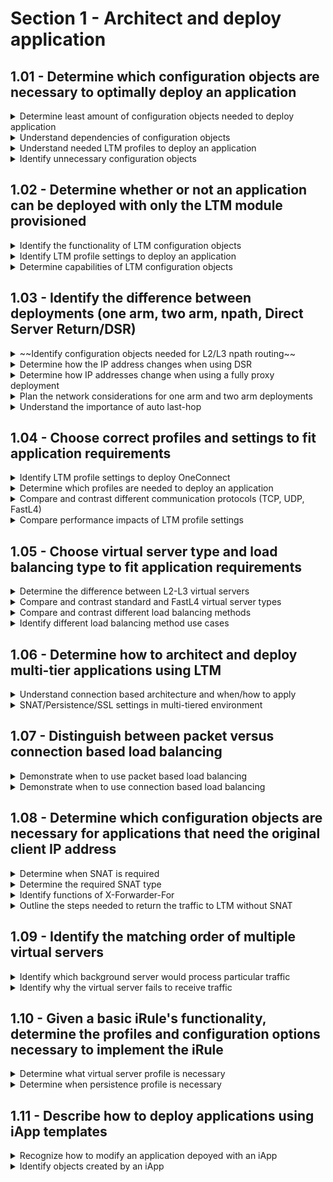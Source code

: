 # Section 1 - Architect and deploy application

## 1.01 - Determine which configuration objects are necessary to optimally deploy an application

<details><summary>Determine least amount of configuration objects needed to deploy application</summary>  
</details>
<details><summary>Understand dependencies of configuration objects</summary>
</details>
<details><summary>Understand needed LTM profiles to deploy an application</summary>
</details>
<details><summary>Identify unnecessary configuration objects</summary>
</details>

## 1.02 - Determine whether or not an application can be deployed with only the LTM module provisioned

<details><summary>Identify the functionality of LTM configuration objects</summary>
</details>
<details><summary>Identify LTM profile settings to deploy an application</summary>
</details>
<details><summary>Determine capabilities of LTM configuration objects</summary>
</details>

## 1.03 - Identify the difference between deployments (one arm, two arm, npath, Direct Server Return/DSR)

<details><summary>~~Identify configuration objects needed for L2/L3 npath routing~~</summary>

* L2 nPath:  
    - https://techdocs.f5.com/en-us/bigip-14-0-0/big-ip-local-traffic-manager-implementations-14-0-0/configuring-npath-routing.html
    - Default route on servers should point to the router instead of the BIG-IP
    - Servers should have the virtual server IP configured as loopback IPs
    - FastL4 profile with Loose Close setting
    - Same FastL4 profile with TCP Close Timeout setting same as the profile idle timeout
    - Server pool containing the backend servers
    - Virtual server with Performance (L4) type and previously created FastL4 profile
    - Same virtual server with Port and Address translation disabled

* L3 nPath:
    - https://support.f5.com/csp/article/K13403
    - Enable monitor encapsulation variable: *modify sys db tm.monitorencap value enable*
    - Server pool with encapsulation profile (IPIP or GRE), real server IPs
    - Transparent monitor monitoring the virtual server IP on the backend servers (loopback)
    - FastL4 profile with disabled hardware acceleration (PVA)
    - Virtual server with Translate Address disabled
    - Loopback IP on backend servers same as the Virtual Server IP
    - Encapsulation tunnel on backend servers 

</details>
<details><summary>Determine how the IP address changes when using DSR</summary>

* Initial traffic

| Source IP  | Destination IP |
| ------------- | ------------- |
| Client original IP  | Virtual Server IP  |
| Client original IP  | Backend server IP  |

* Reply traffic

| Source IP  | Destination IP |
| ------------- | ------------- |
| Backend server IP  | Client original IP  |

</details>
<details><summary>Determine how IP addresses change when using a fully proxy deployment</summary>

* Initial traffic

| Source IP  | Destination IP |
| ------------- | ------------- |
| Client original IP  | Virtual Server IP  |
| Automap or SNAT / SNAT Pool IP  | Backend server IP  |

* Reply traffic

| Source IP  | Destination IP |
| ------------- | ------------- |
| Backend server IP | Automap or SNAT / SNAT Pool IP  |
| Virtual Server IP  | Client original IP  |

</details>
<details><summary>Plan the network considerations for one arm and two arm deployments</summary>
</details>
<details><summary>Understand the importance of auto last-hop</summary>

* https://support.f5.com/csp/article/K13876
* Auto Last Hop is a setting that allows the BIG-IP system to track the source MAC address of incoming connections and return traffic from pools to the source MAC address, regardless of the routing table.
* When enabled, Auto Last Hop allows the BIG-IP system to send return traffic from pools to the MAC address that transmitted the request, even if the routing table points to a different network or interface. As a result, the BIG-IP system can send return traffic to clients even when there is no matching route. For example, if the BIG-IP system does not have a default route configured and the client is located on a remote network. 

|Object	|Scope	|Options	|Default setting	|Default setting definition|
| ------------- | ------------- | ------------- | ------------- | ------------- |
|Tunnel	|You can configure the setting on a per-Tunnel basis.	|Default, Enabled, Disabled	|Default	|The system uses Global Auto Last Hop.|
|VLAN group	|You can configure the setting on a per-VLAN group basis.	|Default, Enabled, Disabled	|Default	|The system uses Global Auto Last Hop.|
|VLAN	|You can configure the setting on a per-VLAN basis.	|Default, Enabled, Disabled	|Default	|The system uses Global Auto Last Hop.|
|SNAT	|You can configure the setting on a per-SNAT basis.	|Default, Enabled, Disabled	|Default	|The system uses Global Auto Last Hop.|
|NAT	|You can configure the setting on a per-NAT basis.	|Default, Enabled, Disabled	|Default	|The system uses Global Auto Last Hop.|
|Virtual server	|You can configure the setting on a per-server basis.	|Default, Enabled, Disabled	|Default	|The system uses Global Auto Last Hop.|

</details>

## 1.04 - Choose correct profiles and settings to fit application requirements

<details><summary>Identify LTM profile settings to deploy OneConnect</summary>
</details>
<details><summary>Determine which profiles are needed to deploy an application</summary>
</details>
<details><summary>Compare and contrast different communication protocols (TCP, UDP, FastL4)</summary>
</details>
<details><summary>Compare performance impacts of LTM profile settings</summary>
</details>

## 1.05 - Choose virtual server type and load balancing type to fit application requirements

<details><summary>Determine the difference between L2-L3 virtual servers</summary>
</details>
<details><summary>Compare and contrast standard and FastL4 virtual server types</summary>
</details>
<details><summary>Compare and contrast different load balancing methods</summary>
</details>
<details><summary>Identify different load balancing method use cases</summary>
</details>

## 1.06 - Determine how to architect and deploy multi-tier applications using LTM

<details><summary>Understand connection based architecture and when/how to apply</summary>
</details>
<details><summary>SNAT/Persistence/SSL settings in multi-tiered environment</summary>
</details>

## 1.07 - Distinguish between packet versus connection based load balancing

<details><summary>Demonstrate when to use packet based load balancing</summary>

* When only L3/L4 forwarding is needed, no need for any higher level inspection or decision making  
* https://ipwithease.com/packet-based-design-vs-full-proxy-design-in-f5/  
* Example: Performance Layer4 virtual server https://support.f5.com/csp/article/K8082  
</details>

<details><summary>Demonstrate when to use connection based load balancing</summary>

* Fully proxy loadbalancing, BIG-IP is acting as endpoint and originator of protocols 
* Example: Standard virtual server https://support.f5.com/csp/article/K8082 
* https://ipwithease.com/packet-based-design-vs-full-proxy-design-in-f5/  
* https://support.f5.com/csp/article/K55185917  

</details>

## 1.08 - Determine which configuration objects are necessary for applications that need the original client IP address

<details><summary>Determine when SNAT is required</summary>

* https://techdocs.f5.com/en-us/bigip-14-1-0/big-ip-tmos-routing-administration-14-1-0/nats-and-snats.html  
</details>

<details><summary>Determine the required SNAT type</summary>

* None, Automap, SNAT Pool, Intelligent SNAT (only within iRule)  
* https://support.f5.com/csp/article/K7820  
</details>

<details><summary>Identify functions of X-Forwarder-For</summary>

* https://support.f5.com/csp/article/K4816  
</details>

<details><summary>Outline the steps needed to return the traffic to LTM without SNAT</summary>

* Backend servers need to point to the BIG-IP as default gateway otherwise assymetric routing will happen and it can cause issues  
</details>

## 1.09 - Identify the matching order of multiple virtual servers

<details><summary>Identify which background server would process particular traffic</summary>

* https://support.f5.com/csp/article/K14800   
</details>

<details><summary>Identify why the virtual server fails to receive traffic</summary>
</details>

## 1.10 - Given a basic iRule's functionality, determine the profiles and configuration options necessary to implement the iRule

<details><summary>Determine what virtual server profile is necessary</summary>
</details>
<details><summary>Determine when persistence profile is necessary</summary>
</details>

## 1.11 - Describe how to deploy applications using iApp templates

<details><summary>Recognize how to modify an application depoyed with an iApp</summary>
</details>
<details><summary>Identify objects created by an iApp</summary>
</details>
